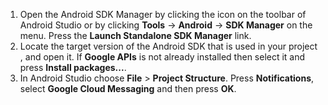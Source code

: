 1. Open the Android SDK Manager by clicking the icon on the toolbar of Android Studio or by clicking **Tools** -> **Android** -> **SDK Manager** on the menu. Press the **Launch Standalone SDK Manager** link.
2. Locate the target version of the Android SDK that is used in your project , and open it. If **Google APIs** is not already installed then select it and press **Install packages...**.
3. In Android Studio choose **File** > **Project Structure**. Press **Notifications**, select **Google Cloud Messaging** and then press **OK**.

<!--
3. Open **AndroidManifest.xml** and add this tag to the *application* tag.

        <meta-data android:name="com.google.android.gms.version"
            android:value="@integer/google_play_services_version" />
-->
